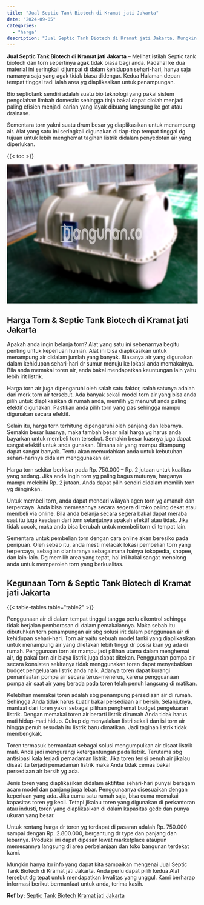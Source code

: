 ```yaml
---
title: "Jual Septic Tank Biotech di Kramat jati Jakarta"
date: "2024-09-05"
categories: 
  - "harga"
description: "Jual Septic Tank Biotech di Kramat jati Jakarta. Mungkin hanya itu info yang dapat kita sampaikan mengenai Jual Septic Tank Biotech di Kramat jati Jakarta. A..."
---
```


**Jual Septic Tank Biotech di Kramat jati Jakarta** – Melihat istilah Septic tank biotech dan torn sepertinya agak tidak biasa bagi anda. Padahal ke dua material ini seringkali dijumpai di dalam kehidupan sehari-hari, hanya saja namanya saja yang agak tidak biasa didengar. Kedua Halaman depan tempat tinggal tadi ialah area yg diaplikasikan untuk penampungan.

Bio septictank sendiri adalah suatu bio teknologi yang pakai sistem pengolahan limbah domestic sehingga tinja bakal dapat diolah menjadi paling efisien menjadi carian yang layak dibuang langsung ke got atau drainase.

Sementara torn yakni suatu drum besar yg diaplikasikan untuk menampung air. Alat yang satu ini seringkali digunakan di tiap-tiap tempat tinggal dg tujuan untuk lebih menghemat tagihan listrik didalam penyedotan air yang diperlukan.

{{< toc >}}

![Jual Septic Tank Biotech di Kramat jati Jakarta](/images/jual-bio-septictank-36.png)

## Harga Torn & Septic Tank Biotech di Kramat jati Jakarta

Apakah anda ingin belanja torn? Alat yang satu ini sebenarnya begitu penting untuk keperluan hunian. Alat ini bisa diaplikasikan untuk menampung air didalam jumlah yang banyak. Biasanya air yang digunakan dalam kehidupan sehari-hari dr sumur menuju ke lokasi anda memakainya. Bila anda memakai toren air, anda bakal mendapatkan keuntungan lain yaitu lebih irit listrik.

Harga torn air juga dipengaruhi oleh salah satu faktor, salah satunya adalah dari merk torn air tersebut. Ada banyak sekali model torn air yang bisa anda pilih untuk diaplikasikan di rumah anda, memilih yg menurut anda paling efektif digunakan. Pastikan anda pilih torn yang pas sehingga mampu digunakan secara efektif.

Selain itu, harga torn terhitung dipengaruhi oleh panjang dan lebarnya. Semakin besar luasnya, maka tambah besar nilai harga yg harus anda bayarkan untuk membeli torn tersebut. Semakin besar luasnya juga dapat sangat efektif untuk anda gunakan. Dimana air yang mampu ditampung dapat sangat banyak. Tentu akan memudahkan anda untuk kebutuhan sehari-harinya didalam menggunakan air.

Harga torn sekitar berkisar pada Rp. 750.000 – Rp. 2 jutaan untuk kualitas yang sedang. Jika anda ingin torn yg paling bagus mutunya, harganya mampu melebihi Rp. 2 jutaan. Anda dapat pilih sendiri didalam memilih torn yg diinginkan.

Untuk membeli torn, anda dapat mencari wilayah agen torn yg amanah dan terpercaya. Anda bisa memesannya secara segera di toko paling dekat atau membeli via online. Bila anda belanja secara segera bakal dapat meraba saat itu juga keadaan dari torn selanjutnya apakah efektif atau tidak. Jika tidak cocok, maka anda bisa berubah untuk membeli torn di tempat lain.

Sementara untuk pembelian torn dengan cara online akan beresiko pada penipuan. Oleh sebab itu, anda mesti melacak lokasi pembelian torn yang terpercaya, sebagian diantaranya sebagaimana halnya tokopedia, shopee, dan lain-lain. Dg memilih area yang tepat, hal ini bakal sangat menolong anda untuk memperoleh torn yang berkualitas.

## Kegunaan Torn & Septic Tank Biotech di Kramat jati Jakarta

{{< table-tables table="table2" >}}

Penggunaan air di dalam tempat tinggal tangga perlu dikontrol sehingga tidak berjalan pemborosan di dalam pemakaiannya. Maka sebab itu dibutuhkan torn penampungan air sbg solusi irit dalam penggunaan air di kehidupan sehari-hari. Torn air yaitu sebuah model tanki yang diaplikasikan untuk menampung air yang diletakan lebih tinggi dr posisi kran yg ada di rumah. Penggunaan torn air mampu jadi pilihan utama dalam menghemat air, dg pakai torn air biaya listrik juga dapat ditekan. Penggunaan pompa air secara konsisten sekiranya tidak menggunakan toren dapat menyebabkan budget pengeluaran listrik anda naik. Adanya toren dapat kurangi pemanfaatan pompa air secara terus-menerus, karena pengguanaan pompa air saat air yang berada pada toren telah penuh langsung di matikan.

Kelebihan memakai toren adalah sbg penampung persediaan air di rumah. Sehingga Anda tidak harus kuatir bakal persediaan air bersih. Selanjutnya, manfaat dari toren yakni sebagai pilihan penghemat budget pengeluaran listrik. Dengan memakai toren air berarti listrik dirumah Anda tidak harus mati hidup-mati hidup. Cukup dg menyalakan listri sekali dan isi torn air hingga penuh sesudah itu listrik baru dimatikan. Jadi tagihan listrik tidak membengkak.

Toren termasuk bermanfaat sebagai solusi mengumpulkan air disaat listrik mati. Anda jadi mengurangi ketergantungan pada listrik. Terutama sbg antisipasi kala terjadi pemadaman listrik. Jika toren terisi penuh air jikalau disaat itu terjadi pemadaman listrik maka Anda tidak cemas bakal persediaan air bersih yg ada.

Jenis toren yang diaplikasikan didalam aktifitas sehari-hari punyai beragam acam model dan panjang juga lebar. Penggunaanya disesuaikan dengan keperluan yang ada. Jika cuma satu rumah saja, bisa cuma memakai kapasitas toren yg kecil. Tetapi jikalau toren yang digunakan di perkantoran atau industi, toren yang diaplikasikan di dalam kapasitas gede dan punya ukuran yang besar.

Untuk rentang harga dr toren yg terdapat di pasaran adalah Rp. 750.000 sampai dengan Rp. 2.800.000, bergantung dr type dan panjang dan lebarnya. Produksi ini dapat dipesan lewat marketplace ataupun memesannya langsung di area perbelanjaan dan toko bangunan terdekat kami.

Mungkin hanya itu info yang dapat kita sampaikan mengenai Jual Septic Tank Biotech di Kramat jati Jakarta. Anda perlu dapat pilih kedua Alat tersebut dg tepat untuk mendapatkan kwalitas yang unggul. Kami berharap informasi berikut bermanfaat untuk anda, terima kasih.

**Ref by:** [Septic Tank Biotech Kramat jati Jakarta](https://id.wikipedia.org/wiki/Septic)
